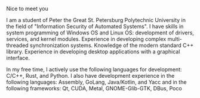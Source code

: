 Nice to meet you

I am a student of Peter the Great St. Petersburg Polytechnic University in the field of "Information Security of Automated Systems". I have skills in system programming of Windows OS and Linux OS: development of drivers, services, and kernel modules. Experience in developing complex multi-threaded synchronization systems. Knowledge of the modern standard C++ library. Experience in developing desktop applications with a graphical interface.

In my free time, I actively use the following languages for development: C/C++, Rust, and Python. I also have development experience in the following languages: Assembly, GoLang, Java/Kotlin, and Yacc and in the following frameworks: Qt, CUDA, Metal, GNOME-Glib-GTK, DBus, Poco
